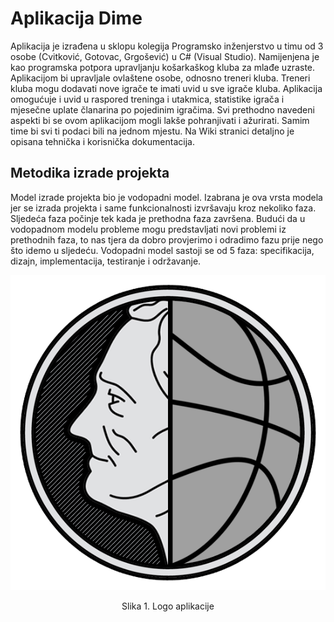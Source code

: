 # Aplikacija Dime
Aplikacija je izrađena u sklopu kolegija Programsko inženjerstvo u timu od 3 osobe (Cvitković, Gotovac, Grgošević) u C# (Visual Studio). 
Namijenjena je kao programska potpora upravljanju košarkaškog kluba za mlađe uzraste. Aplikacijom bi upravljale ovlaštene osobe, odnosno treneri kluba. Treneri kluba mogu dodavati nove igrače te imati uvid u sve igrače kluba. Aplikacija omogućuje i uvid u raspored treninga i utakmica, statistike igrača i mjesečne uplate članarina po pojedinim igračima. Svi prethodno navedeni aspekti bi se ovom aplikacijom mogli lakše pohranjivati i ažurirati. Samim time bi svi ti podaci bili na jednom mjestu.
Na Wiki stranici detaljno je opisana tehnička i korisnička dokumentacija. 

## Metodika izrade projekta
Model izrade projekta bio je vodopadni model. Izabrana je ova vrsta modela jer se izrada projekta i same funkcionalnosti izvršavaju kroz nekoliko faza. Sljedeća faza počinje tek kada je prethodna faza završena. Budući da u vodopadnom modelu probleme mogu predstavljati novi problemi iz prethodnih faza, to nas tjera da dobro provjerimo i odradimo fazu prije nego što idemo u sljedeću. Vodopadni model sastoji se od 5 faza: specifikacija, dizajn, implementacija, testiranje i održavanje.

<p align="center">
<img src="https://github.com/agrgosevic/DimeApp/blob/master/multimedija/logo.png?raw=true">
</p>
<p align="center"> Slika 1. Logo aplikacije </p>
